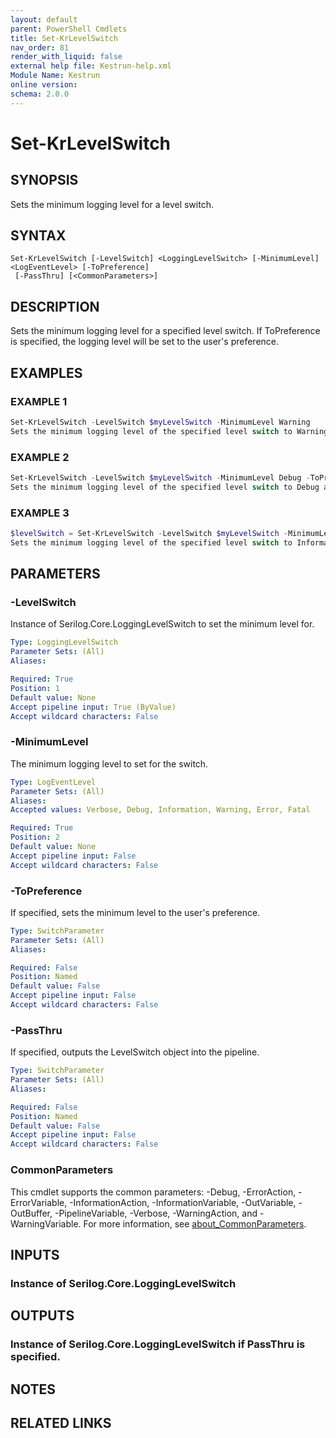 ```yaml
---
layout: default
parent: PowerShell Cmdlets
title: Set-KrLevelSwitch
nav_order: 81
render_with_liquid: false
external help file: Kestrun-help.xml
Module Name: Kestrun
online version:
schema: 2.0.0
---
```


# Set-KrLevelSwitch

## SYNOPSIS
Sets the minimum logging level for a level switch.

## SYNTAX

```
Set-KrLevelSwitch [-LevelSwitch] <LoggingLevelSwitch> [-MinimumLevel] <LogEventLevel> [-ToPreference]
 [-PassThru] [<CommonParameters>]
```

## DESCRIPTION
Sets the minimum logging level for a specified level switch.
If ToPreference is specified,
the logging level will be set to the user's preference.

## EXAMPLES

### EXAMPLE 1
```powershell
Set-KrLevelSwitch -LevelSwitch $myLevelSwitch -MinimumLevel Warning
Sets the minimum logging level of the specified level switch to Warning.
```

### EXAMPLE 2
```powershell
Set-KrLevelSwitch -LevelSwitch $myLevelSwitch -MinimumLevel Debug -ToPreference
Sets the minimum logging level of the specified level switch to Debug and updates the user's logging preferences.
```

### EXAMPLE 3
```powershell
$levelSwitch = Set-KrLevelSwitch -LevelSwitch $myLevelSwitch -MinimumLevel Information -PassThru
Sets the minimum logging level of the specified level switch to Information and outputs the LevelSwitch object into the pipeline.
```

## PARAMETERS

### -LevelSwitch
Instance of Serilog.Core.LoggingLevelSwitch to set the minimum level for.

```yaml
Type: LoggingLevelSwitch
Parameter Sets: (All)
Aliases:

Required: True
Position: 1
Default value: None
Accept pipeline input: True (ByValue)
Accept wildcard characters: False
```

### -MinimumLevel
The minimum logging level to set for the switch.

```yaml
Type: LogEventLevel
Parameter Sets: (All)
Aliases:
Accepted values: Verbose, Debug, Information, Warning, Error, Fatal

Required: True
Position: 2
Default value: None
Accept pipeline input: False
Accept wildcard characters: False
```

### -ToPreference
If specified, sets the minimum level to the user's preference.

```yaml
Type: SwitchParameter
Parameter Sets: (All)
Aliases:

Required: False
Position: Named
Default value: False
Accept pipeline input: False
Accept wildcard characters: False
```

### -PassThru
If specified, outputs the LevelSwitch object into the pipeline.

```yaml
Type: SwitchParameter
Parameter Sets: (All)
Aliases:

Required: False
Position: Named
Default value: False
Accept pipeline input: False
Accept wildcard characters: False
```

### CommonParameters
This cmdlet supports the common parameters: -Debug, -ErrorAction, -ErrorVariable, -InformationAction, -InformationVariable, -OutVariable, -OutBuffer, -PipelineVariable, -Verbose, -WarningAction, and -WarningVariable. For more information, see [about_CommonParameters](http://go.microsoft.com/fwlink/?LinkID=113216).

## INPUTS

### Instance of Serilog.Core.LoggingLevelSwitch
## OUTPUTS

### Instance of Serilog.Core.LoggingLevelSwitch if PassThru is specified.
## NOTES

## RELATED LINKS
